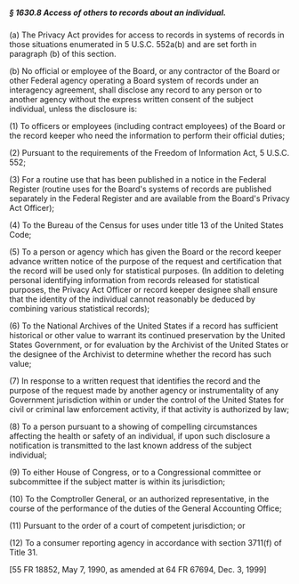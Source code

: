 ##### § 1630.8 Access of others to records about an individual. #####

(a) The Privacy Act provides for access to records in systems of records in those situations enumerated in 5 U.S.C. 552a(b) and are set forth in paragraph (b) of this section.

(b) No official or employee of the Board, or any contractor of the Board or other Federal agency operating a Board system of records under an interagency agreement, shall disclose any record to any person or to another agency without the express written consent of the subject individual, unless the disclosure is:

(1) To officers or employees (including contract employees) of the Board or the record keeper who need the information to perform their official duties;

(2) Pursuant to the requirements of the Freedom of Information Act, 5 U.S.C. 552;

(3) For a routine use that has been published in a notice in the Federal Register (routine uses for the Board's systems of records are published separately in the Federal Register and are available from the Board's Privacy Act Officer);

(4) To the Bureau of the Census for uses under title 13 of the United States Code;

(5) To a person or agency which has given the Board or the record keeper advance written notice of the purpose of the request and certification that the record will be used only for statistical purposes. (In addition to deleting personal identifying information from records released for statistical purposes, the Privacy Act Officer or record keeper designee shall ensure that the identity of the individual cannot reasonably be deduced by combining various statistical records);

(6) To the National Archives of the United States if a record has sufficient historical or other value to warrant its continued preservation by the United States Government, or for evaluation by the Archivist of the United States or the designee of the Archivist to determine whether the record has such value;

(7) In response to a written request that identifies the record and the purpose of the request made by another agency or instrumentality of any Government jurisdiction within or under the control of the United States for civil or criminal law enforcement activity, if that activity is authorized by law;

(8) To a person pursuant to a showing of compelling circumstances affecting the health or safety of an individual, if upon such disclosure a notification is transmitted to the last known address of the subject individual;

(9) To either House of Congress, or to a Congressional committee or subcommittee if the subject matter is within its jurisdiction;

(10) To the Comptroller General, or an authorized representative, in the course of the performance of the duties of the General Accounting Office;

(11) Pursuant to the order of a court of competent jurisdiction; or

(12) To a consumer reporting agency in accordance with section 3711(f) of Title 31.

[55 FR 18852, May 7, 1990, as amended at 64 FR 67694, Dec. 3, 1999]